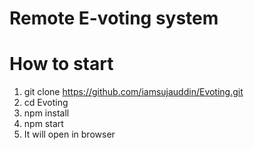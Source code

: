 # Remote E-voting system

# How to start

1. git clone https://github.com/iamsujauddin/Evoting.git
2. cd Evoting
3. npm install
4. npm start
5. It will open [](`http://localhost:3000/`) in browser
